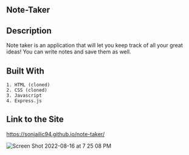 ## Note-Taker

## Description
Note taker is an application that will let you keep track of all your great ideas! You can write notes and save them as well.

## Built With
    1. HTML (cloned)
    2. CSS (cloned)
    3. Javascript
    4. Express.js

## Link to the Site
https://sonjailic94.github.io/note-taker/

![Screen Shot 2022-08-16 at 7 25 08 PM](https://user-images.githubusercontent.com/104938407/185002214-116151db-aee7-48de-a370-b9f0058c1acd.png)